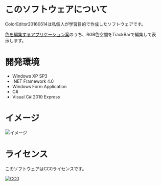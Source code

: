 # このソフトウェアについて #

ColorEditor20160614は私個人が学習目的で作成したソフトウェアです。

[色を編集するアプリケーション案](https://github.com/ytyaru/ColorEditor20160609)のうち、RGB色空間をTrackBarで編集して表示します。

# 開発環境 #

* Windows XP SP3
* .NET Framework 4.0
* Windows Form Application
* C#
* Visual C# 2010 Express

# イメージ #

![イメージ](http://cdn-ak.f.st-hatena.com/images/fotolife/y/ytyaru/20160615/20160615072230.png)

# ライセンス #

このソフトウェアはCC0ライセンスです。

[![CC0](http://i.creativecommons.org/p/zero/1.0/88x31.png "CC0")](http://creativecommons.org/publicdomain/zero/1.0/deed.ja)
